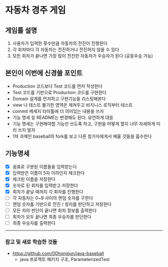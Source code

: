 # 자동차 경주 게임

## 게임룰 설명 
1. 사용자가 입력한 횟수만큼 자동차의 전진이 진행된다
2. 각 회차마다 각 자동차는 전진하거나 전진하지 않을 수 있다
3. 모든 회차가 끝나면 가장 많이 전진한 자동차가 우승자가 된다 (공동우승 가능)

## 본인이 이번에 신경쓸 포인트  
- Production 코드보다 Test 코드를 먼저 작성한다 
- Test 코드를 기반으로 Production 코드를 구현한다
- Domain 설계를 먼저하고 구현기능을 리스팅해본다 
- view 나 테스트 불가한 영역은 제쳐두고 비지니스 로직부터 테스트
- commit 메세지 타이틀에 더 의미있는 내용을 쓰자 
- 기능 명세 등 README는 변경해도 된다. 유연하게 대응
- 기능 명세는 구현해야할 기능만 쓰도록 하고, 구현을 어떻게 할지 너무 자세하게 미리 쓰지 말자 
- 1차 과제인 baseball의 fork를 보고 다른 참가자에게서 배울 것들을 흡수한다

## 기능명세
- [x] 쉼표로 구분된 이름들을 입력받는다
- [x] 입력받은 이름이 5자 이하인지 체크한다
- [x] 체크된 이름을 저장한다
- [x] 숫자로 된 회차를 입력받고 저장한다
- [x] 회차가 끝날 때까지 각 회차를 진행한다
- [ ] 각 자동차는 0~9 사이의 랜덤 숫자를 구한다
- [ ] 랜덤 숫자를 기반으로 전진 / 정지를 판단하고 저장한다 
- [ ] 모든 차의 판단이 끝나면 회차 정보를 출력한다
- [ ] 회차가 모두 끝나면 최종 우승자를 판단한다 
- [ ] 최종 우승자를 출력한다 

---

### 참고 및 새로 학습한 것들
- https://github.com/00hongjun/java-baseball
    - java 프로젝트 패키지 구조, ParameterizedTest
